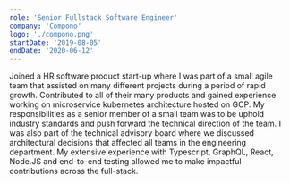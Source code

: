 ```yaml
---
role: 'Senior Fullstack Software Engineer'
company: 'Compono'
logo: './compono.png'
startDate: '2019-08-05'
endDate: '2020-06-12'
---
```


Joined a HR software product start-up where I was part of a small agile team that assisted on many different projects during a period of rapid growth. Contributed to all of their many products and gained experience working on microservice kubernetes architecture hosted on GCP. My responsibilities as a senior member of a small team was to be uphold industry standards and push forward the technical direction of the team. I was also part of the technical advisory board where we discussed architectural decisions that affected all teams in the engineering department. My extensive experience with Typescript, GraphQL, React, Node.JS and end-to-end testing allowed me to make impactful contributions across the full-stack.
